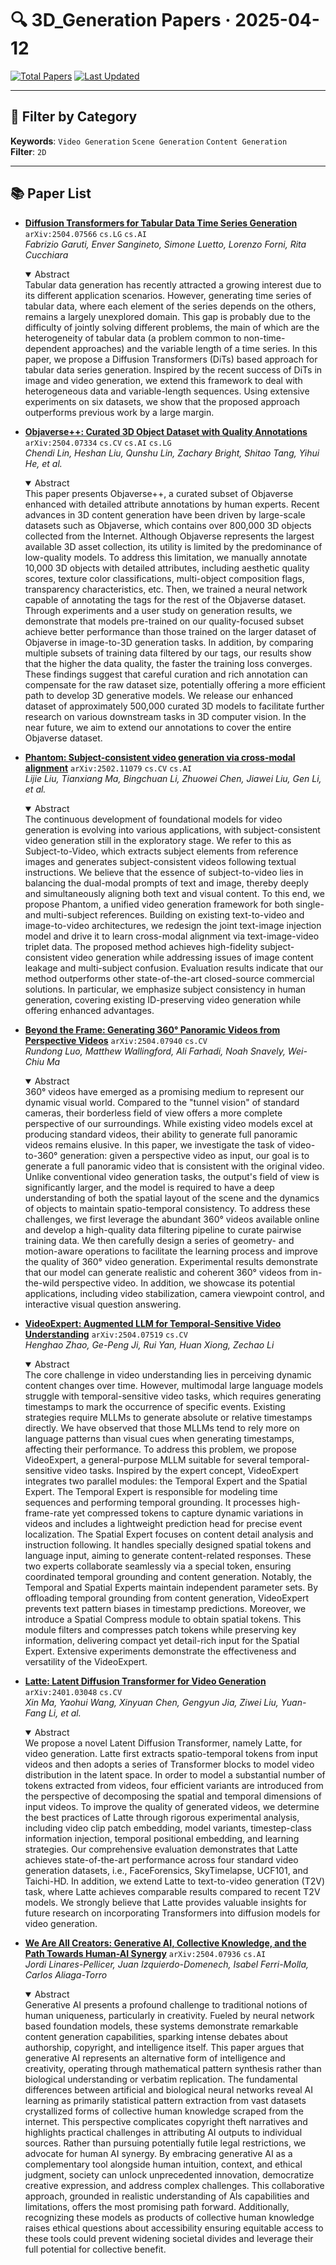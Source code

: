 # 🔍 3D_Generation Papers · 2025-04-12

[![Total Papers](https://img.shields.io/badge/Papers-7-2688EB)]()
[![Last Updated](https://img.shields.io/badge/dynamic/json?url=https://api.github.com/repos/tavish9/awesome-daily-AI-arxiv/commits/main&query=%24.commit.author.date&label=updated&color=orange)]()

---

## 📌 Filter by Category
**Keywords**: `Video Generation` `Scene Generation` `Content Generation`  
**Filter**: `2D`

---

## 📚 Paper List

- **[Diffusion Transformers for Tabular Data Time Series Generation](https://arxiv.org/abs/2504.07566)**  `arXiv:2504.07566`  `cs.LG` `cs.AI`  
  _Fabrizio Garuti, Enver Sangineto, Simone Luetto, Lorenzo Forni, Rita Cucchiara_
  <details open><summary>Abstract</summary>
  Tabular data generation has recently attracted a growing interest due to its different application scenarios. However, generating time series of tabular data, where each element of the series depends on the others, remains a largely unexplored domain. This gap is probably due to the difficulty of jointly solving different problems, the main of which are the heterogeneity of tabular data (a problem common to non-time-dependent approaches) and the variable length of a time series. In this paper, we propose a Diffusion Transformers (DiTs) based approach for tabular data series generation. Inspired by the recent success of DiTs in image and video generation, we extend this framework to deal with heterogeneous data and variable-length sequences. Using extensive experiments on six datasets, we show that the proposed approach outperforms previous work by a large margin.
  </details>

- **[Objaverse++: Curated 3D Object Dataset with Quality Annotations](https://arxiv.org/abs/2504.07334)**  `arXiv:2504.07334`  `cs.CV` `cs.AI` `cs.LG`  
  _Chendi Lin, Heshan Liu, Qunshu Lin, Zachary Bright, Shitao Tang, Yihui He, et al._
  <details open><summary>Abstract</summary>
  This paper presents Objaverse++, a curated subset of Objaverse enhanced with detailed attribute annotations by human experts. Recent advances in 3D content generation have been driven by large-scale datasets such as Objaverse, which contains over 800,000 3D objects collected from the Internet. Although Objaverse represents the largest available 3D asset collection, its utility is limited by the predominance of low-quality models. To address this limitation, we manually annotate 10,000 3D objects with detailed attributes, including aesthetic quality scores, texture color classifications, multi-object composition flags, transparency characteristics, etc. Then, we trained a neural network capable of annotating the tags for the rest of the Objaverse dataset. Through experiments and a user study on generation results, we demonstrate that models pre-trained on our quality-focused subset achieve better performance than those trained on the larger dataset of Objaverse in image-to-3D generation tasks. In addition, by comparing multiple subsets of training data filtered by our tags, our results show that the higher the data quality, the faster the training loss converges. These findings suggest that careful curation and rich annotation can compensate for the raw dataset size, potentially offering a more efficient path to develop 3D generative models. We release our enhanced dataset of approximately 500,000 curated 3D models to facilitate further research on various downstream tasks in 3D computer vision. In the near future, we aim to extend our annotations to cover the entire Objaverse dataset.
  </details>

- **[Phantom: Subject-consistent video generation via cross-modal alignment](https://arxiv.org/abs/2502.11079)**  `arXiv:2502.11079`  `cs.CV` `cs.AI`  
  _Lijie Liu, Tianxiang Ma, Bingchuan Li, Zhuowei Chen, Jiawei Liu, Gen Li, et al._
  <details open><summary>Abstract</summary>
  The continuous development of foundational models for video generation is evolving into various applications, with subject-consistent video generation still in the exploratory stage. We refer to this as Subject-to-Video, which extracts subject elements from reference images and generates subject-consistent videos following textual instructions. We believe that the essence of subject-to-video lies in balancing the dual-modal prompts of text and image, thereby deeply and simultaneously aligning both text and visual content. To this end, we propose Phantom, a unified video generation framework for both single- and multi-subject references. Building on existing text-to-video and image-to-video architectures, we redesign the joint text-image injection model and drive it to learn cross-modal alignment via text-image-video triplet data. The proposed method achieves high-fidelity subject-consistent video generation while addressing issues of image content leakage and multi-subject confusion. Evaluation results indicate that our method outperforms other state-of-the-art closed-source commercial solutions. In particular, we emphasize subject consistency in human generation, covering existing ID-preserving video generation while offering enhanced advantages.
  </details>

- **[Beyond the Frame: Generating 360° Panoramic Videos from Perspective Videos](https://arxiv.org/abs/2504.07940)**  `arXiv:2504.07940`  `cs.CV`  
  _Rundong Luo, Matthew Wallingford, Ali Farhadi, Noah Snavely, Wei-Chiu Ma_
  <details open><summary>Abstract</summary>
  360° videos have emerged as a promising medium to represent our dynamic visual world. Compared to the "tunnel vision" of standard cameras, their borderless field of view offers a more complete perspective of our surroundings. While existing video models excel at producing standard videos, their ability to generate full panoramic videos remains elusive. In this paper, we investigate the task of video-to-360° generation: given a perspective video as input, our goal is to generate a full panoramic video that is consistent with the original video. Unlike conventional video generation tasks, the output's field of view is significantly larger, and the model is required to have a deep understanding of both the spatial layout of the scene and the dynamics of objects to maintain spatio-temporal consistency. To address these challenges, we first leverage the abundant 360° videos available online and develop a high-quality data filtering pipeline to curate pairwise training data. We then carefully design a series of geometry- and motion-aware operations to facilitate the learning process and improve the quality of 360° video generation. Experimental results demonstrate that our model can generate realistic and coherent 360° videos from in-the-wild perspective video. In addition, we showcase its potential applications, including video stabilization, camera viewpoint control, and interactive visual question answering.
  </details>

- **[VideoExpert: Augmented LLM for Temporal-Sensitive Video Understanding](https://arxiv.org/abs/2504.07519)**  `arXiv:2504.07519`  `cs.CV`  
  _Henghao Zhao, Ge-Peng Ji, Rui Yan, Huan Xiong, Zechao Li_
  <details open><summary>Abstract</summary>
  The core challenge in video understanding lies in perceiving dynamic content changes over time. However, multimodal large language models struggle with temporal-sensitive video tasks, which requires generating timestamps to mark the occurrence of specific events. Existing strategies require MLLMs to generate absolute or relative timestamps directly. We have observed that those MLLMs tend to rely more on language patterns than visual cues when generating timestamps, affecting their performance. To address this problem, we propose VideoExpert, a general-purpose MLLM suitable for several temporal-sensitive video tasks. Inspired by the expert concept, VideoExpert integrates two parallel modules: the Temporal Expert and the Spatial Expert. The Temporal Expert is responsible for modeling time sequences and performing temporal grounding. It processes high-frame-rate yet compressed tokens to capture dynamic variations in videos and includes a lightweight prediction head for precise event localization. The Spatial Expert focuses on content detail analysis and instruction following. It handles specially designed spatial tokens and language input, aiming to generate content-related responses. These two experts collaborate seamlessly via a special token, ensuring coordinated temporal grounding and content generation. Notably, the Temporal and Spatial Experts maintain independent parameter sets. By offloading temporal grounding from content generation, VideoExpert prevents text pattern biases in timestamp predictions. Moreover, we introduce a Spatial Compress module to obtain spatial tokens. This module filters and compresses patch tokens while preserving key information, delivering compact yet detail-rich input for the Spatial Expert. Extensive experiments demonstrate the effectiveness and versatility of the VideoExpert.
  </details>

- **[Latte: Latent Diffusion Transformer for Video Generation](https://arxiv.org/abs/2401.03048)**  `arXiv:2401.03048`  `cs.CV`  
  _Xin Ma, Yaohui Wang, Xinyuan Chen, Gengyun Jia, Ziwei Liu, Yuan-Fang Li, et al._
  <details open><summary>Abstract</summary>
  We propose a novel Latent Diffusion Transformer, namely Latte, for video generation. Latte first extracts spatio-temporal tokens from input videos and then adopts a series of Transformer blocks to model video distribution in the latent space. In order to model a substantial number of tokens extracted from videos, four efficient variants are introduced from the perspective of decomposing the spatial and temporal dimensions of input videos. To improve the quality of generated videos, we determine the best practices of Latte through rigorous experimental analysis, including video clip patch embedding, model variants, timestep-class information injection, temporal positional embedding, and learning strategies. Our comprehensive evaluation demonstrates that Latte achieves state-of-the-art performance across four standard video generation datasets, i.e., FaceForensics, SkyTimelapse, UCF101, and Taichi-HD. In addition, we extend Latte to text-to-video generation (T2V) task, where Latte achieves comparable results compared to recent T2V models. We strongly believe that Latte provides valuable insights for future research on incorporating Transformers into diffusion models for video generation.
  </details>

- **[We Are All Creators: Generative AI, Collective Knowledge, and the Path Towards Human-AI Synergy](https://arxiv.org/abs/2504.07936)**  `arXiv:2504.07936`  `cs.AI`  
  _Jordi Linares-Pellicer, Juan Izquierdo-Domenech, Isabel Ferri-Molla, Carlos Aliaga-Torro_
  <details open><summary>Abstract</summary>
  Generative AI presents a profound challenge to traditional notions of human uniqueness, particularly in creativity. Fueled by neural network based foundation models, these systems demonstrate remarkable content generation capabilities, sparking intense debates about authorship, copyright, and intelligence itself. This paper argues that generative AI represents an alternative form of intelligence and creativity, operating through mathematical pattern synthesis rather than biological understanding or verbatim replication. The fundamental differences between artificial and biological neural networks reveal AI learning as primarily statistical pattern extraction from vast datasets crystallized forms of collective human knowledge scraped from the internet. This perspective complicates copyright theft narratives and highlights practical challenges in attributing AI outputs to individual sources. Rather than pursuing potentially futile legal restrictions, we advocate for human AI synergy. By embracing generative AI as a complementary tool alongside human intuition, context, and ethical judgment, society can unlock unprecedented innovation, democratize creative expression, and address complex challenges. This collaborative approach, grounded in realistic understanding of AIs capabilities and limitations, offers the most promising path forward. Additionally, recognizing these models as products of collective human knowledge raises ethical questions about accessibility ensuring equitable access to these tools could prevent widening societal divides and leverage their full potential for collective benefit.
  </details>
